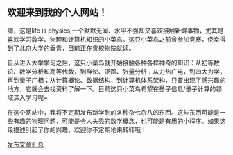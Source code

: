 ## 欢迎来到我的个人网站！

嗨，这是life is physics,一个默默无闻、水平不强却又喜欢接触新鲜事物，尤其是喜欢学习数学、物理和计算机知识的小菜鸟。这只小菜鸟之前曾参加竞赛，侥幸得到了北京大学的垂青，目前正在贵校物院就读。

自从进入大学学习之后，这只小菜鸟就开始接触各种各样神奇的知识：从初等数论、数学分析和高等代数，到群论、泛函、张量分析；从力热广电，到四大力学，再到量子广相；从计算概论、数据结构，到计算机体系架构，只要出现了感兴趣的地方，它就会去找资料了解一下。目前这只小菜鸟希望在量子信息/量子计算的领域深入学习呢~

在这个网站中，我将不定期发布新学到的各种杂七杂八的东西。这些东西可能是一些有趣的物理问题，可能是令人头秃的数学概念，也可能是有用的小程序。如果这段描述引起了你的兴趣，欢迎你不定期地来转转哦！

[发布文章汇总](./post-home.md)